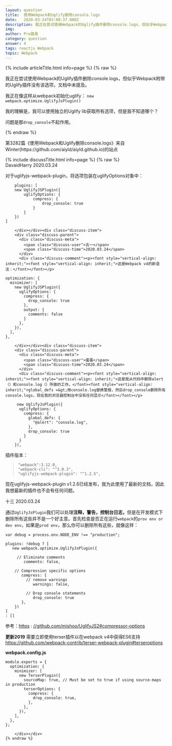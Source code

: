 ```yaml
---
layout: question
title:  使用Webpack和Uglify删除console.logs
date:   2020-03-24T03:08:37.000Z
description: 我正在尝试使用Webpack的Uglify插件删除console.logs，但似乎Webpack附带的Uglify插件没有该选项，文档中未提及。我正在...
img: 
author: Pro路易
category: question
answer: 4
tags: reactjs Webpack
topic: Webpack
---
```

<div class="article-root">
  <div class="article">
    {% include articleTitle.html info=page %}
    {% raw %}
    <div class="article-content"><p><font style="vertical-align: inherit;"><font style="vertical-align: inherit;">我正在尝试使用Webpack的Uglify插件删除console.logs，但似乎Webpack附带的Uglify插件没有该选项，文档中未提及。</font></font></p>

<p><font style="vertical-align: inherit;"><font style="vertical-align: inherit;">我正在像这样从webpack初始化uglify： </font></font><code>new webpack.optimize.UglifyJsPlugin()</code></p>

<p><font style="vertical-align: inherit;"><font style="vertical-align: inherit;">我的理解是，我可以使用独立的Uglify lib获取所有选项，但是我不知道哪个？</font></font></p>

<p><font style="vertical-align: inherit;"><font style="vertical-align: inherit;">问题是那</font></font><code>drop_console</code><font style="vertical-align: inherit;"><font style="vertical-align: inherit;">不起作用。</font></font></p></div>
    {% endraw %}
  </div>
  <p class="winter_mark">第3282篇《使用Webpack和Uglify删除console.logs》来自Winter(https://github.com/aiyld/aiyld.github.io)的站点</p>
  <div class="discuss-wrapper">
    {% include discussTitle.html info=page %}
    {% raw %}
    <div class="discuss-item">
        <div class="discuss-parent">
          <div class="discuss-meta">
            <span class="discuss-user">DavaidHarry</span>
            <span class="discuss-time">2020.03.24</span>
          </div>
          <div class="discuss-comment"><p><font style="vertical-align: inherit;"><font style="vertical-align: inherit;">对于uglifyjs-webpack-plugin，将选项包装在uglifyOptions对象中： </font></font></p>

<pre><code>    plugins: [<font></font>
    new UglifyJSPlugin({<font></font>
        uglifyOptions: {<font></font>
            compress: {<font></font>
                drop_console: true<font></font>
            }<font></font>
        }<font></font>
    })<font></font>
]<font></font>
</code></pre></div>
        </div></div><div class="discuss-item">
        <div class="discuss-parent">
          <div class="discuss-meta">
            <span class="discuss-user">古一</span>
            <span class="discuss-time">2020.03.24</span>
          </div>
          <div class="discuss-comment"><p><font style="vertical-align: inherit;"><font style="vertical-align: inherit;">这是Webpack v4的新语法：</font></font></p>

<pre><code>optimization: {<font></font>
  minimizer: [<font></font>
    new UglifyJSPlugin({<font></font>
      uglifyOptions: {<font></font>
        compress: {<font></font>
          drop_console: true<font></font>
        },<font></font>
        output: {<font></font>
          comments: false<font></font>
        }<font></font>
      },<font></font>
    }),<font></font>
  ],<font></font>
},<font></font>
</code></pre></div>
        </div></div><div class="discuss-item">
        <div class="discuss-parent">
          <div class="discuss-meta">
            <span class="discuss-user">蛋蛋</span>
            <span class="discuss-time">2020.03.24</span>
          </div>
          <div class="discuss-comment"><p><font style="vertical-align: inherit;"><font style="vertical-align: inherit;">这是我从代码中删除alert（）和console.log（）所做的工作。</font><font style="vertical-align: inherit;">global_defs =&gt;用console.log替换警报，然后drop_console删除所有console.logs，现在我的浏览器控制台中没有任何显示</font></font></p>

<pre><code>     new UglifyJsPlugin({<font></font>
      uglifyOptions: {<font></font>
        compress: {<font></font>
          global_defs: {<font></font>
            "@alert": "console.log",<font></font>
          },<font></font>
          drop_console: true<font></font>
        }<font></font>
      }<font></font>
    }),<font></font>
</code></pre>

<p><font style="vertical-align: inherit;"><font style="vertical-align: inherit;">插件版本：</font></font></p>

<blockquote>
<pre><code>"webpack":3.12.0,<font></font>
"webpack-cli": "^3.0.3",<font></font>
"uglifyjs-webpack-plugin": "^1.2.5",<font></font>
</code></pre>
</blockquote>

<p><font style="vertical-align: inherit;"><font style="vertical-align: inherit;">现在uglifyjs-webpack-plugin v1.2.6已经发布，我为此使用了最新的文档，因此我想最新的插件也不会有任何问题。</font></font></p></div>
        </div></div><div class="discuss-item">
        <div class="discuss-parent">
          <div class="discuss-meta">
            <span class="discuss-user">十三</span>
            <span class="discuss-time">2020.03.24</span>
          </div>
          <div class="discuss-comment"><p><font style="vertical-align: inherit;"><font style="vertical-align: inherit;">通过</font></font><code>UglifyJsPlugin</code><font style="vertical-align: inherit;"><font style="vertical-align: inherit;">我们可以处理</font></font><strong><font style="vertical-align: inherit;"><font style="vertical-align: inherit;">注释，警告，控制台日志，</font></font></strong><font style="vertical-align: inherit;"><font style="vertical-align: inherit;">但是在开发模式下删除所有这些并不是一个好主意。</font><font style="vertical-align: inherit;">首先检查是否正在运行</font></font><code>webpack</code><font style="vertical-align: inherit;"><font style="vertical-align: inherit;">的</font></font><code>prov env or dev env</code><font style="vertical-align: inherit;"><font style="vertical-align: inherit;">，如果是</font></font><code>prod env</code><font style="vertical-align: inherit;"><font style="vertical-align: inherit;">，那么你可以删除所有这些，就像这样：</font></font></p>

<pre><code>var debug = process.env.NODE_ENV !== "production";<font></font>
<font></font>
plugins: !debug ? [<font></font>
   new webpack.optimize.UglifyJsPlugin({<font></font>
<font></font>
     // Eliminate comments<font></font>
        comments: false,<font></font>
<font></font>
    // Compression specific options<font></font>
       compress: {<font></font>
         // remove warnings<font></font>
            warnings: false,<font></font>
<font></font>
         // Drop console statements<font></font>
            drop_console: true<font></font>
       },<font></font>
    })<font></font>
]<font></font>
: []<font></font>
</code></pre>

<p><font style="vertical-align: inherit;"><font style="vertical-align: inherit;">参考：</font><a href="https://github.com/mishoo/UglifyJS2#compressor-options" rel="noreferrer"><font style="vertical-align: inherit;">https</font></a><font style="vertical-align: inherit;"> : </font></font><a href="https://github.com/mishoo/UglifyJS2#compressor-options" rel="noreferrer"><font style="vertical-align: inherit;"><font style="vertical-align: inherit;">//github.com/mishoo/UglifyJS2#compressor-options</font></font></a></p>

<p><strong><font style="vertical-align: inherit;"><font style="vertical-align: inherit;">更新2019</font></font></strong><font style="vertical-align: inherit;"><font style="vertical-align: inherit;"> 
需要立即使用terser插件以在webpack v4中获得ES6支持
 </font></font><a href="https://github.com/webpack-contrib/terser-webpack-plugin#terseroptions" rel="noreferrer"><font style="vertical-align: inherit;"><font style="vertical-align: inherit;">https://github.com/webpack-contrib/terser-webpack-plugin#terseroptions</font></font></a></p>

<p><strong><font style="vertical-align: inherit;"><font style="vertical-align: inherit;">webpack.config.js</font></font></strong></p>

<pre><code>module.exports = {<font></font>
  optimization: {<font></font>
    minimizer: [<font></font>
      new TerserPlugin({<font></font>
        sourceMap: true, // Must be set to true if using source-maps in production<font></font>
        terserOptions: {<font></font>
          compress: {<font></font>
            drop_console: true,<font></font>
          },<font></font>
        },<font></font>
      }),<font></font>
    ],<font></font>
  },<font></font>
};<font></font>
</code></pre></div>
        </div></div>
    {% endraw %}
  </div>
<div>
